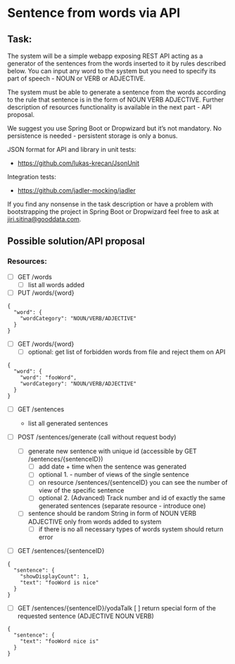 # Sentence from words via API

## Task:
The system will be a simple webapp exposing REST API acting as a generator of the sentences from the words inserted to it by rules described below. You can input any word to the system but you need to specify its part of speech - NOUN or VERB or ADJECTIVE.

The system must be able to generate a sentence from the words according to the rule that sentence is in the form of NOUN VERB ADJECTIVE. Further description of resources functionality is available in the next part - API proposal.

We suggest you use Spring Boot or Dropwizard but it’s not mandatory. No persistence is needed -  persistent storage is only a bonus.

JSON format for API and library in unit tests:
  - https://github.com/lukas-krecan/JsonUnit
  
Integration tests:
  - https://github.com/jadler-mocking/jadler

If you find any nonsense in the task description or have a problem with bootstrapping the project in Spring Boot or Dropwizard feel free to ask at <jiri.sitina@gooddata.com>.

## Possible solution/API proposal
### Resources:

- [ ] GET /words
  - [ ] list all words added

- [ ] PUT /words/{word}
```
{
  "word": {
    "wordCategory": "NOUN/VERB/ADJECTIVE"
  }
}
```

- [ ] GET /words/{word}
  - [ ] optional: get list of forbidden words from file and reject them on API
```
{
  "word": {
    "word": "fooWord",
    "wordCategory": "NOUN/VERB/ADJECTIVE"
  }
}
```

- [ ] GET /sentences
  - list all generated sentences

- [ ] POST /sentences/generate (call without request body)
  - [ ] generate new sentence with unique id (accessible by GET /sentences/{sentenceID})
    - [ ] add date + time when the sentence was generated
    - [ ] optional 1. - number of views of the single sentence
    - [ ] on resource /sentences/{sentenceID}  you can see the number of view of the specific sentence
    - [ ] optional 2. (Advanced) Track number and id of exactly the same generated sentences (separate resource - introduce one)
  - [ ] sentence should be random String in form of NOUN VERB ADJECTIVE only from words added to system
    - [ ] if there is no all necessary types of words system should return error

- [ ] GET /sentences/{sentenceID}
```
{
  "sentence": {
    "showDisplayCount": 1,
    "text": "fooWord is nice"
  }
}
```

- [ ] GET /sentences/{sentenceID}/yodaTalk
  [ ] return special form of the requested sentence (ADJECTIVE NOUN VERB)
```
{
  "sentence": {
    "text": "fooWord nice is"
  }
}
```
